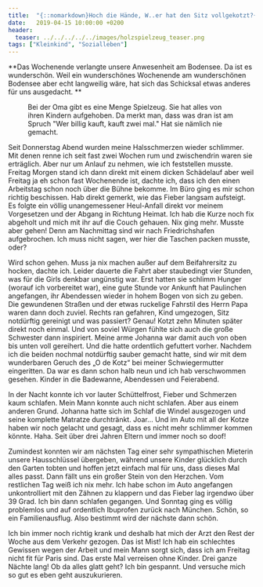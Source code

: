 ```yaml
---
title:  "{::nomarkdown}Hoch die Hände, W..er hat den Sitz vollgekotzt?{:/}"
date:   2019-04-15 10:00:00 +0200
header:
  teaser: ../../../../../images/holzspielzeug_teaser.png
tags: ["Kleinkind", "Sozialleben"]
---
```


**Das Wochenende verlangte unsere Anwesenheit am Bodensee. Da ist es wunderschön. Weil ein wunderschönes Wochenende am wunderschönen Bodensee aber echt langweilig wäre, hat sich das Schicksal etwas anderes für uns ausgedacht. **

<figure>
  <img src="../../../../../images/holzspielzeug.png" alt="">
  <figcaption>Bei der Oma gibt es eine Menge Spielzeug. Sie hat alles von ihren Kindern aufgehoben. Da merkt man, dass was dran ist am Spruch "Wer billig kauft, kauft zwei mal." Hat sie nämlich nie gemacht.</figcaption>
</figure>

Seit Donnerstag Abend wurden meine Halsschmerzen wieder schlimmer. Mit denen renne ich seit fast zwei Wochen rum und zwischendrin waren sie erträglich. Aber nur um Anlauf zu nehmen, wie ich feststellen musste. Freitag Morgen stand ich dann direkt mit einem dicken Schädelauf aber weil Freitag ja eh schon fast Wochenende ist, dachte ich, dass ich den einen Arbeitstag schon noch über die Bühne bekomme. Im Büro ging es mir schon richtig beschissen. Hab direkt gemerkt, wie das Fieber langsam aufsteigt. Es folgte ein völlig unangemessener Heul-Anfall direkt vor meinem Vorgesetzen und der Abgang in Richtung Heimat. Ich hab die Kurze noch fix abgeholt und mich mit ihr auf die Couch gehauen. Nix ging mehr. Musste aber gehen! Denn am Nachmittag sind wir nach Friedrichshafen aufgebrochen. Ich muss nicht sagen, wer hier die Taschen packen musste, oder?

Wird schon gehen. Muss ja nix machen außer auf dem Beifahrersitz zu hocken, dachte ich. Leider dauerte die Fahrt aber staubedingt vier Stunden, was für die Girls denkbar ungünstig war. Erst hatten sie schlimm Hunger (worauf ich vorbereitet war), eine gute Stunde vor Ankunft hat Paulinchen angefangen, ihr Abendessen wieder in hohem Bogen von sich zu geben. Die gewundenen Straßen und der etwas ruckelige Fahrstil des Herrn Papa waren dann doch zuviel. Rechts ran gefahren, Kind umgezogen, Sitz notdürftig gereinigt und was passiert? Genau! Kotzt zehn Minuten später direkt noch einmal. Und von soviel Würgen fühlte sich auch die große Schwester dann inspiriert. Meine arme Johanna war damit auch von oben bis unten voll gereihert. Und die hatte ordentlich gefuttert vorher. Nachdem ich die beiden nochmal notdürftig sauber gemacht hatte, sind wir mit dem wunderbaren Geruch des „O de Kotz“ bei meiner Schwiegermutter eingeritten. Da war es dann schon halb neun und ich hab verschwommen gesehen. Kinder in die Badewanne, Abendessen und Feierabend.

In der Nacht konnte ich vor lauter Schüttelfrost, Fieber und Schmerzen kaum schlafen. Mein Mann konnte auch nicht schlafen. Aber aus einem anderen Grund. Johanna hatte sich im Schlaf die Windel ausgezogen und seine komplette Matratze durchtränkt. Joar… Und im Auto mit all der Kotze haben wir noch gelacht und gesagt, dass es nicht mehr schlimmer kommen könnte. Haha. Seit über drei Jahren Eltern und immer noch so doof!

Zumindest konnten wir am nächsten Tag einer sehr sympathischen Mieterin unsere Hausschlüssel übergeben, während unsere Kinder glücklich durch den Garten tobten und hoffen jetzt einfach mal für uns, dass dieses Mal alles passt. Dann fällt uns ein großer Stein von den Herzchen. Vom restlichen Tag weiß ich nix mehr. Ich habe schon im Auto angefangen unkontrolliert mit den Zähnen zu klappern und das Fieber lag irgendwo über 39 Grad. Ich bin dann schlafen gegangen. Und Sonntag ging es völlig problemlos und auf ordentlich Ibuprofen zurück nach München. Schön, so ein Familienausflug. Also bestimmt wird der nächste dann schön. 

Ich bin immer noch richtig krank und deshalb hat mich der Arzt den Rest der Woche aus dem Verkehr gezogen. Das ist Mist! Ich hab ein schlechtes Gewissen wegen der Arbeit und mein Mann sorgt sich, dass ich am Freitag nicht fit für Paris sind. Das erste Mal verreisen ohne Kinder. Drei ganze Nächte lang! Ob da alles glatt geht? Ich bin gespannt. Und versuche mich so gut es eben geht auszukurieren. 







 















 












   






































